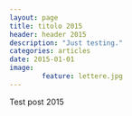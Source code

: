 ```yaml
---
layout: page
title: titolo 2015
header: header 2015
description: "Just testing."
categories: articles
date: 2015-01-01
image: 
        feature: lettere.jpg
---
```


Test post 2015
